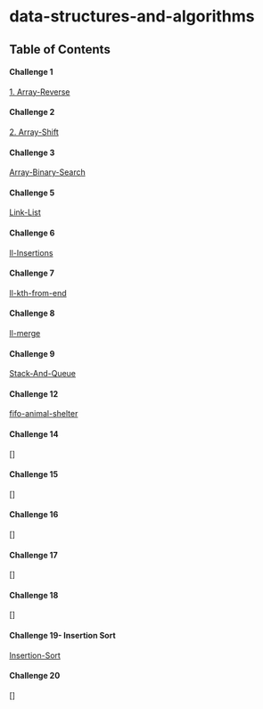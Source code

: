 # data-structures-and-algorithms
## Table of Contents
#### Challenge 1
[1. Array-Reverse](./challenges/arrayReverse)
#### Challenge 2
[2. Array-Shift](./challenges/ArrayShift)
#### Challenge 3
[Array-Binary-Search](./challenges/arrayBinarySearch)
#### Challenge 5
[Link-List](./Data-Structures/LinkList)
#### Challenge 6
[ll-Insertions](./Data-Structures/ll-Insertions)
#### Challenge 7
[ll-kth-from-end](./Data-Structures/ll-kth-from-end)
#### Challenge 8
[ll-merge](./Data-Structures/ll-merge)
#### Challenge 9
[Stack-And-Queue](./stacksAndQueues/)
#### Challenge 12
[fifo-animal-shelter](./challenges/fifoAnimalShelter)
#### Challenge 14
[]
#### Challenge 15
[]
#### Challenge 16
[]
#### Challenge 17
[]
#### Challenge 18
[]
#### Challenge 19- Insertion Sort
[Insertion-Sort](./Data-Structures/Sorting)
#### Challenge 20
[]